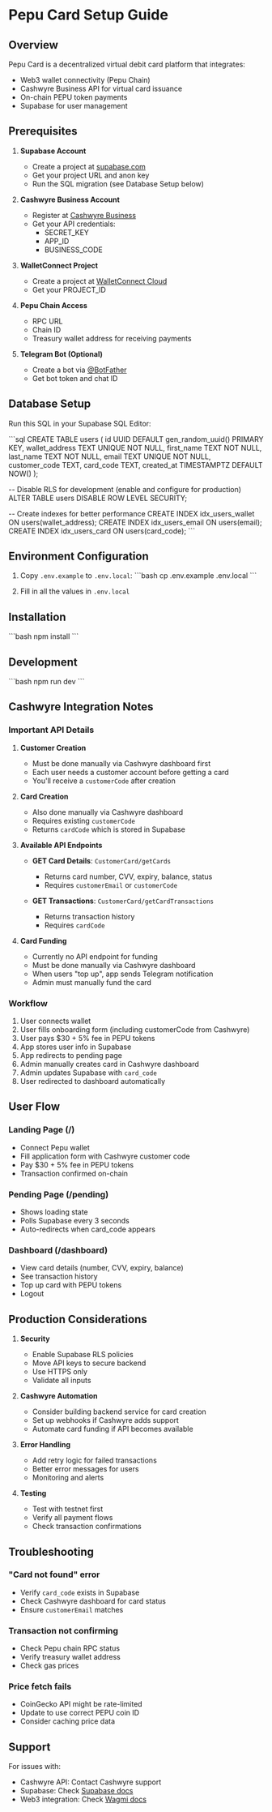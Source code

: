 # Pepu Card Setup Guide

## Overview
Pepu Card is a decentralized virtual debit card platform that integrates:
- Web3 wallet connectivity (Pepu Chain)
- Cashwyre Business API for virtual card issuance
- On-chain PEPU token payments
- Supabase for user management

## Prerequisites

1. **Supabase Account**
   - Create a project at [supabase.com](https://supabase.com)
   - Get your project URL and anon key
   - Run the SQL migration (see Database Setup below)

2. **Cashwyre Business Account**
   - Register at [Cashwyre Business](https://businessapi.cashwyre.com)
   - Get your API credentials:
     - SECRET_KEY
     - APP_ID
     - BUSINESS_CODE

3. **WalletConnect Project**
   - Create a project at [WalletConnect Cloud](https://cloud.walletconnect.com)
   - Get your PROJECT_ID

4. **Pepu Chain Access**
   - RPC URL
   - Chain ID
   - Treasury wallet address for receiving payments

5. **Telegram Bot (Optional)**
   - Create a bot via [@BotFather](https://t.me/botfather)
   - Get bot token and chat ID

## Database Setup

Run this SQL in your Supabase SQL Editor:

\`\`\`sql
CREATE TABLE users (
  id UUID DEFAULT gen_random_uuid() PRIMARY KEY,
  wallet_address TEXT UNIQUE NOT NULL,
  first_name TEXT NOT NULL,
  last_name TEXT NOT NULL,
  email TEXT UNIQUE NOT NULL,
  customer_code TEXT,
  card_code TEXT,
  created_at TIMESTAMPTZ DEFAULT NOW()
);

-- Disable RLS for development (enable and configure for production)
ALTER TABLE users DISABLE ROW LEVEL SECURITY;

-- Create indexes for better performance
CREATE INDEX idx_users_wallet ON users(wallet_address);
CREATE INDEX idx_users_email ON users(email);
CREATE INDEX idx_users_card ON users(card_code);
\`\`\`

## Environment Configuration

1. Copy `.env.example` to `.env.local`:
   \`\`\`bash
   cp .env.example .env.local
   \`\`\`

2. Fill in all the values in `.env.local`

## Installation

\`\`\`bash
npm install
\`\`\`

## Development

\`\`\`bash
npm run dev
\`\`\`

## Cashwyre Integration Notes

### Important API Details

1. **Customer Creation**
   - Must be done manually via Cashwyre dashboard first
   - Each user needs a customer account before getting a card
   - You'll receive a `customerCode` after creation

2. **Card Creation**
   - Also done manually via Cashwyre dashboard
   - Requires existing `customerCode`
   - Returns `cardCode` which is stored in Supabase

3. **Available API Endpoints**
   - **GET Card Details**: `CustomerCard/getCards`
     - Returns card number, CVV, expiry, balance, status
     - Requires `customerEmail` or `customerCode`
   
   - **GET Transactions**: `CustomerCard/getCardTransactions`
     - Returns transaction history
     - Requires `cardCode`

4. **Card Funding**
   - Currently no API endpoint for funding
   - Must be done manually via Cashwyre dashboard
   - When users "top up", app sends Telegram notification
   - Admin must manually fund the card

### Workflow

1. User connects wallet
2. User fills onboarding form (including customerCode from Cashwyre)
3. User pays $30 + 5% fee in PEPU tokens
4. App stores user info in Supabase
5. App redirects to pending page
6. Admin manually creates card in Cashwyre dashboard
7. Admin updates Supabase with `card_code`
8. User redirected to dashboard automatically

## User Flow

### Landing Page (/)
- Connect Pepu wallet
- Fill application form with Cashwyre customer code
- Pay $30 + 5% fee in PEPU tokens
- Transaction confirmed on-chain

### Pending Page (/pending)
- Shows loading state
- Polls Supabase every 3 seconds
- Auto-redirects when card_code appears

### Dashboard (/dashboard)
- View card details (number, CVV, expiry, balance)
- See transaction history
- Top up card with PEPU tokens
- Logout

## Production Considerations

1. **Security**
   - Enable Supabase RLS policies
   - Move API keys to secure backend
   - Use HTTPS only
   - Validate all inputs

2. **Cashwyre Automation**
   - Consider building backend service for card creation
   - Set up webhooks if Cashwyre adds support
   - Automate card funding if API becomes available

3. **Error Handling**
   - Add retry logic for failed transactions
   - Better error messages for users
   - Monitoring and alerts

4. **Testing**
   - Test with testnet first
   - Verify all payment flows
   - Check transaction confirmations

## Troubleshooting

### "Card not found" error
- Verify `card_code` exists in Supabase
- Check Cashwyre dashboard for card status
- Ensure `customerEmail` matches

### Transaction not confirming
- Check Pepu chain RPC status
- Verify treasury wallet address
- Check gas prices

### Price fetch fails
- CoinGecko API might be rate-limited
- Update to use correct PEPU coin ID
- Consider caching price data

## Support

For issues with:
- Cashwyre API: Contact Cashwyre support
- Supabase: Check [Supabase docs](https://supabase.com/docs)
- Web3 integration: Check [Wagmi docs](https://wagmi.sh)
